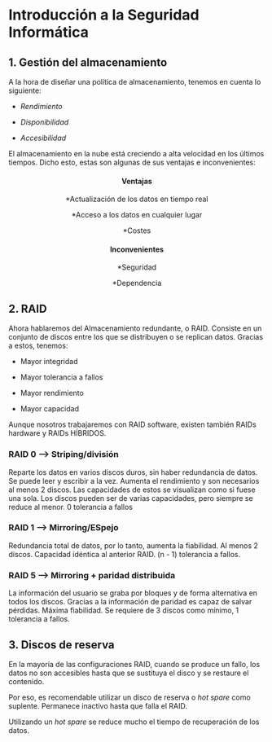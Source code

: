 # Introducción a la Seguridad Informática

## 1. Gestión del almacenamiento

A la hora de diseñar una política de almacenamiento, tenemos en cuenta lo
siguiente:

* *Rendimiento*

* *Disponibilidad*

* *Accesibilidad*

El almacenamiento en la nube está creciendo a alta velocidad en los últimos
tiempos. Dicho esto, estas son algunas de sus ventajas e inconvenientes:

<div align="center">

#### Ventajas

 *Actualización de los datos en tiempo real

 *Acceso a los datos en cualquier lugar

 *Costes


#### Inconvenientes

 *Seguridad

 *Dependencia

</div>

## 2. RAID

Ahora hablaremos del Almacenamiento redundante, o RAID. Consiste en un conjunto
de discos entre los que se distribuyen o se replican datos. Gracias a estos,
tenemos:

* Mayor integridad

* Mayor tolerancia a fallos

* Mayor rendimiento

* Mayor capacidad

Aunque nosotros trabajaremos con RAID software, existen también RAIDs hardware 
y RAIDs HÍBRIDOS.


### RAID 0 --> Striping/división


Reparte los datos en varios discos duros, sin haber redundancia de datos.
Se puede leer y escribir a la vez. Aumenta el rendimiento y son necesarios al
menos 2 discos. Las capacidades de estos se visualizan como si fuese una sola.
Los discos pueden ser de varias capacidades, pero siempre se reduce al menor.
0 tolerancia a fallos


### RAID 1 --> Mirroring/ESpejo

Redundancia total de datos, por lo tanto, aumenta la fiabilidad. Al menos 2
discos. Capacidad idéntica al anterior RAID. (n - 1) tolerancia a fallos.


### RAID 5 --> Mirroring + paridad distribuida

La información del usuario se graba por bloques y de forma alternativa en todos
los discos. Gracias a la información de paridad es capaz de salvar pérdidas. 
Máxima fiabilidad. Se requiere de 3 discos como mínimo, 1 tolerancia a fallos.


## 3. Discos de reserva

En la mayoría de las configuraciones RAID, cuando se produce un fallo, los 
datos no son accesibles hasta que se sustituya el disco y se restaure el
contenido. 

Por eso, es recomendable utilizar un disco de reserva o *hot spare* como
suplente. Permanece inactivo hasta que falla el RAID. 

Utilizando un *hot spare* se reduce mucho el tiempo de recuperación de los
datos.
